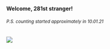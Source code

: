 #### Welcome, 281st stranger!

###### <sup>P.S. counting started approximately in 10.01.21</sup>

<img src="https://kraftwerk28.pp.ua/vcnt.png"></img>
